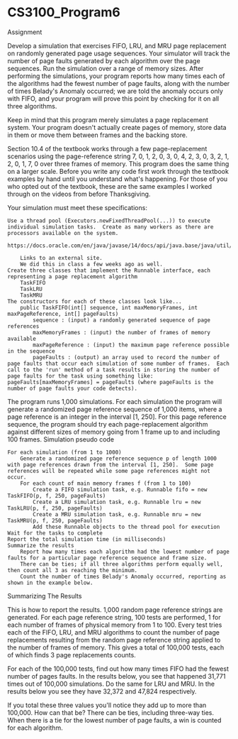 # CS3100_Program6

Assignment

Develop a simulation that exercises FIFO, LRU, and MRU page replacement on randomly generated page usage sequences.  Your simulator will track the number of page faults generated by each algorithm over the page sequences.  Run the simulation over a range of memory sizes.  After performing the simulations, your program reports how many times each of the algorithms had the fewest number of page faults, along with the number of times Belady's Anomaly occurred; we are told the anomaly occurs only with FIFO, and your program will prove this point by checking for it on all three algorithms.

Keep in mind that this program merely simulates a page replacement system.  Your program doesn't actually create pages of memory, store data in them or move them between frames and the backing store.

Section 10.4 of the textbook works through a few page-replacement scenarios using the page-reference string 7, 0, 1, 2, 0, 3, 0, 4, 2, 3, 0, 3, 2, 1, 2, 0, 1, 7, 0 over three frames of memory.  This program does the same thing on a larger scale.  Before you write any code first work through the textbook examples by hand until you understand what's happening. For those of you who opted out of the textbook, these are the same examples I worked through on the videos from before Thanksgiving.

Your simulation must meet these specifications:

    Use a thread pool (Executors.newFixedThreadPool(...)) to execute individual simulation tasks.  Create as many workers as there are processors available on the system.
        https://docs.oracle.com/en/java/javase/14/docs/api/java.base/java/util/concurrent/ExecutorService.html 

        Links to an external site.
        We did this in class a few weeks ago as well.
    Create three classes that implement the Runnable interface, each representing a page replacement algorithm
        TaskFIFO
        TaskLRU
        TaskMRU
    The constructors for each of these classes look like...
        public TaskFIFO(int[] sequence, int maxMemoryFrames, int maxPageReference, int[] pageFaults)
            sequence : (input) a randomly generated sequence of page references
            maxMemoryFrames : (input) the number of frames of memory available
            maxPageReference : (input) the maximum page reference possible in the sequence
            pageFaults : (output) an array used to record the number of page faults that occur each simulation of some number of frames.  Each call to the 'run' method of a task results in storing the number of page faults for the task using something like: pageFaults[maxMemoryFrames] = pageFaults (where pageFaults is the number of page faults your code detects).

The program runs 1,000 simulations.  For each simulation the program will generate a randomized page reference sequence of 1,000 items, where a page reference is an integer in the interval [1, 250].  For this page reference sequence, the program should try each page-replacement algorithm against different sizes of memory going from 1 frame up to and including 100 frames.
Simulation pseudo code

    For each simulation (from 1 to 1000)
        Generate a randomized page reference sequence p of length 1000 with page references drawn from the interval [1, 250].  Some page references will be repeated while some page references might not occur.
        For each count of main memory frames f (from 1 to 100)
            Create a FIFO simulation task, e.g. Runnable fifo = new TaskFIFO(p, f, 250, pageFaults)
            Create a LRU simulation task, e.g. Runnable lru = new TaskLRU(p, f, 250, pageFaults)
            Create a MRU simulation task, e.g. Runnable mru = new TaskMRU(p, f, 250, pageFaults)
            Add these Runnable objects to the thread pool for execution
    Wait for the tasks to complete
    Report the total simulation time (in milliseconds)
    Summarize the results
        Report how many times each algorithm had the lowest number of page faults for a particular page reference sequence and frame size.
        There can be ties; if all three algorithms perform equally well, then count all 3 as reaching the minimum.
        Count the number of times Belady's Anomaly occurred, reporting as shown in the example below.

Summarizing The Results

This is how to report the results.  1,000 random page reference strings are generated.  For each page reference string, 100 tests are performed, 1 for each number of frames of physical memory from 1 to 100.  Every test tries each of the FIFO, LRU, and MRU algorithms to count the number of page replacements resulting from the random page reference string applied to the number of frames of memory.  This gives a total of 100,000 tests, each of which finds 3 page replacements counts.

For each of the 100,000 tests, find out how many times FIFO had the fewest number of pages faults.  In the results below, you see that happened 31,771 times out of 100,000 simulations.  Do the same for LRU and MRU.  In the results below you see they have 32,372 and 47,824 respectively.

If you total these three values you'll notice they add up to more than 100,000.  How can that be?  There can be ties, including three-way ties.  When there is a tie for the lowest number of page faults, a win is counted for each algorithm.
